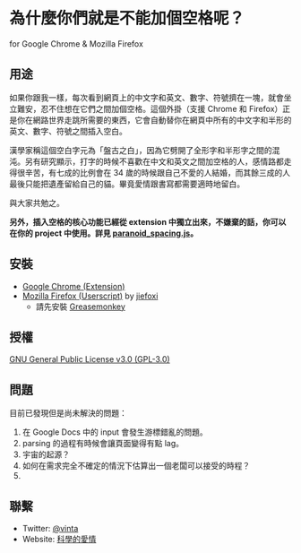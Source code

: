 # 為什麼你們就是不能加個空格呢？

for Google Chrome & Mozilla Firefox


## 用途

如果你跟我一樣，每次看到網頁上的中文字和英文、數字、符號擠在一塊，就會坐立難安，忍不住想在它們之間加個空格。這個外掛（支援 Chrome 和 Firefox）正是你在網路世界走跳所需要的東西，它會自動替你在網頁中所有的中文字和半形的英文、數字、符號之間插入空白。

漢學家稱這個空白字元為「盤古之白」，因為它劈開了全形字和半形字之間的混沌。另有研究顯示，打字的時候不喜歡在中文和英文之間加空格的人，感情路都走得很辛苦，有七成的比例會在 34 歲的時候跟自己不愛的人結婚，而其餘三成的人最後只能把遺產留給自己的貓。畢竟愛情跟書寫都需要適時地留白。

與大家共勉之。

**另外，插入空格的核心功能已經從 extension 中獨立出來，不嫌棄的話，你可以在你的 project 中使用。詳見 [paranoid_spacing.js](https://github.com/gibuloto/paranoid-auto-spacing/blob/master/thirdparty/paranoid_spacing.js)。**


## 安裝

* [Google Chrome (Extension)](https://chrome.google.com/webstore/detail/paphcfdffjnbcgkokihcdjliihicmbpd)
* [Mozilla Firefox (Userscript)](http://userscripts.org/scripts/show/129555) by [jiefoxi](https://github.com/jiefoxi)
    * 請先安裝 [Greasemonkey](https://addons.mozilla.org/zh-tw/firefox/addon/greasemonkey/)


## 授權

[GNU General Public License v3.0 (GPL-3.0)](http://www.gnu.org/copyleft/gpl.html)


## 問題

目前已發現但是尚未解決的問題：

1. 在 Google Docs 中的 input 會發生游標錯亂的問題。
2. parsing 的過程有時候會讓頁面變得有點 lag。
3. 宇宙的起源？
4. 如何在需求完全不確定的情況下估算出一個老闆可以接受的時程？
5. 


## 聯繫

* Twitter: [@vinta](https://twitter.com/vinta)
* Website: [科學的愛情](http://gibuloto.com/)